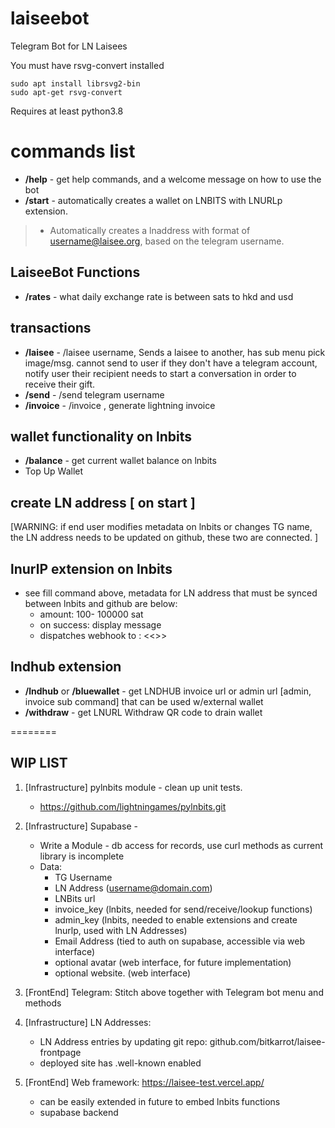 # laiseebot
Telegram Bot for LN Laisees

You must have rsvg-convert installed 

```
sudo apt install librsvg2-bin
sudo apt-get rsvg-convert
```

Requires at least python3.8


# commands list
- **/help** - get help commands, and a welcome message on how to use the bot
- **/start** - automatically creates a wallet on LNBITS with LNURLp extension. 
> * Automatically creates a lnaddress with format of username@laisee.org, based on the telegram username. 

## LaiseeBot Functions
- **/rates** - what daily exchange rate is between sats to hkd and usd

## transactions
- **/laisee** - /laisee <amt> username, Sends a laisee to another, has sub menu pick image/msg. 
   cannot send to user if they don't have a telegram account,
   notify user their recipient needs to start a conversation in order to receive their gift.    
- **/send** - /send <amt> telegram username
- **/invoice** - /invoice <amt> , generate lightning invoice
   
## wallet functionality on lnbits
- **/balance** - get current wallet balance on lnbits
- Top Up Wallet
   
## create LN address [ on start ]
   [WARNING: if end user modifies metadata on lnbits or changes TG name, the LN address needs to be updated on github, these two are connected. ]

## lnurlP extension on lnbits
- see fill command above, metadata for LN address that must be synced between lnbits and github are below:
    * amount: 100- 100000 sat
    * on success: display message 
    * dispatches webhook to : <<>>

## lndhub extension
- **/lndhub** or **/bluewallet** - get LNDHUB invoice url or admin url [admin, invoice sub command] that can be used w/external wallet
- **/withdraw** - get LNURL Withdraw QR code to drain wallet

========

## WIP LIST

1) [Infrastructure] pylnbits module - clean up unit tests.
    * https://github.com/lightningames/pylnbits.git

2) [Infrastructure] Supabase -  
    * Write a Module - db access for records, use curl methods as current library is incomplete
    * Data: 
      - TG Username
      - LN Address (username@domain.com)
      - LNBits url
      - invoice_key (lnbits, needed for send/receive/lookup functions)
      - admin_key (lnbits, needed to enable extensions and create lnurlp, used with LN Addresses) 
      - Email Address (tied to auth on supabase, accessible via web interface)
      - optional avatar (web interface, for future implementation)
      - optional website. (web interface)  

3) [FrontEnd] Telegram: Stitch above together with Telegram bot menu and methods

4) [Infrastructure] LN Addresses:
    * LN Address entries by updating git repo: github.com/bitkarrot/laisee-frontpage
    * deployed site has .well-known enabled
 
5) [FrontEnd] Web framework: https://laisee-test.vercel.app/
    * can be easily extended in future to embed lnbits functions
    * supabase backend
